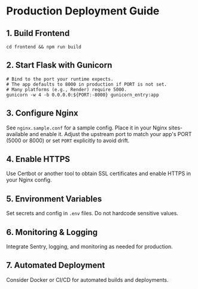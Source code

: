 # Production Deployment Guide

## 1. Build Frontend
```
cd frontend && npm run build
```

## 2. Start Flask with Gunicorn
```
# Bind to the port your runtime expects.
# The app defaults to 8000 in production if PORT is not set.
# Many platforms (e.g., Render) require 5000.
gunicorn -w 4 -b 0.0.0.0:${PORT:-8000} gunicorn_entry:app
```

## 3. Configure Nginx
See `nginx.sample.conf` for a sample config. Place it in your Nginx sites-available and enable it.
Adjust the upstream port to match your app's PORT (5000 or 8000) or set `PORT` explicitly to avoid drift.

## 4. Enable HTTPS
Use Certbot or another tool to obtain SSL certificates and enable HTTPS in your Nginx config.

## 5. Environment Variables
Set secrets and config in `.env` files. Do not hardcode sensitive values.

## 6. Monitoring & Logging
Integrate Sentry, logging, and monitoring as needed for production.

## 7. Automated Deployment
Consider Docker or CI/CD for automated builds and deployments.
